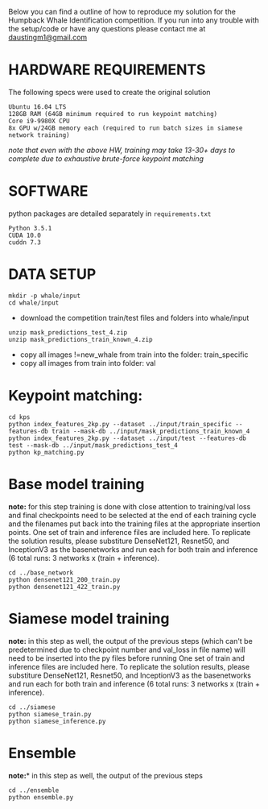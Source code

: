 Below you can find a outline of how to reproduce my solution for the Humpback Whale Identification competition. If you run into any trouble with the setup/code or have any questions please contact me at daustingm1@gmail.com


# HARDWARE REQUIREMENTS
The following specs were used to create the original solution

```
Ubuntu 16.04 LTS
128GB RAM (64GB minimum required to run keypoint matching)
Core i9-9980X CPU
8x GPU w/24GB memory each (required to run batch sizes in siamese network training)
```

*note that even with the above HW, training may take 13-30+ days to complete due to exhaustive brute-force keypoint matching*

# SOFTWARE
python packages are detailed separately in `requirements.txt`

```
Python 3.5.1
CUDA 10.0
cuddn 7.3
```

# DATA SETUP
```
mkdir -p whale/input
cd whale/input
```

- download the competition train/test files and folders into whale/input

```
unzip mask_predictions_test_4.zip
unzip mask_predictions_train_known_4.zip
```

- copy all images !=new_whale from train into the folder: train_specific
- copy all images from train into folder: val

# Keypoint matching:
```
cd kps
python index_features_2kp.py --dataset ../input/train_specific --features-db train --mask-db ../input/mask_predictions_train_known_4
python index_features_2kp.py --dataset ../input/test --features-db test --mask-db ../input/mask_predictions_test_4
python kp_matching.py
```

# Base model training
**note:** for this step training is done with close attention to training/val loss and final checkpoints need to be selected at the end of each training cycle and the filenames put back into the training files at the appropriate insertion points. One set of train and inference files are included here.  To replicate the solution results, please substiture DenseNet121, Resnet50, and InceptionV3 as the basenetworks and run each for both train and inference (6 total runs: 3 networks x (train + inference).

```
cd ../base_network
python densenet121_200_train.py
python densenet121_422_train.py
```

# Siamese model training
**note:** in this step as well, the output of the previous steps (which can't be predetermined due to checkpoint number and val_loss in file name) will need to be inserted into the py files before running
One set of train and inference files are included here.  To replicate the solution results, please substiture DenseNet121, Resnet50, and InceptionV3 as the basenetworks and run each for both train and inference (6 total runs: 3 networks x (train + inference).

```
cd ../siamese
python siamese_train.py
python siamese_inference.py
```
# Ensemble
**note:*** in this step as well, the output of the previous steps

```
cd ../ensemble
python ensemble.py
```